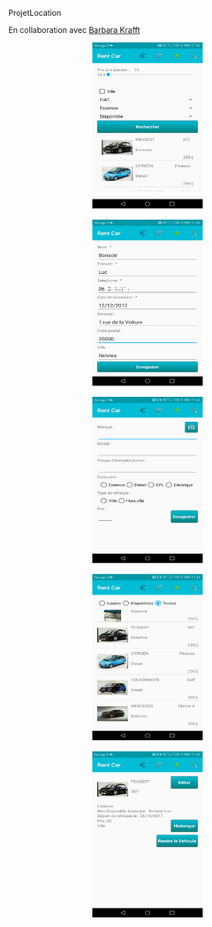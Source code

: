 ProjetLocation

En collaboration avec [Barbara Krafft](https://github.com/kBarbara/ProjetLocation)
<p align="center">
<img src="https://github.com/high54/ProjetAndroidENI/blob/Dev/screens/Screenshot_20171027-114227.png" width="200" height="300"/><br /><br />
<img src="https://github.com/high54/ProjetAndroidENI/blob/Dev/screens/Screenshot_20171027-114254.png" width="200" height="300"/><br /><br />
<img src="https://github.com/high54/ProjetAndroidENI/blob/Dev/screens/Screenshot_20171027-114310.png" width="200" height="300"/><br /><br />
<img src="https://github.com/high54/ProjetAndroidENI/blob/Dev/screens/Screenshot_20171027-114334.png" width="200" height="300"/><br /><br />
<img src="https://github.com/high54/ProjetAndroidENI/blob/Dev/screens/Screenshot_20171027-114346.png" width="200" height="300"/>
</p>

